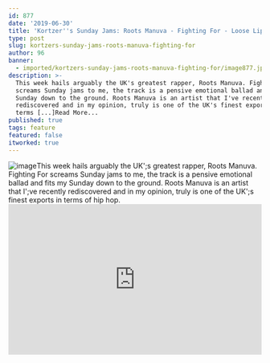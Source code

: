 ```yaml
---
id: 877
date: '2019-06-30'
title: 'Kortzer''s Sunday Jams: Roots Manuva - Fighting For - Loose Lips'
type: post
slug: kortzers-sunday-jams-roots-manuva-fighting-for
author: 96
banner:
  - imported/kortzers-sunday-jams-roots-manuva-fighting-for/image877.jpeg
description: >-
  This week hails arguably the UK's greatest rapper, Roots Manuva. Fighting For
  screams Sunday jams to me, the track is a pensive emotional ballad and fits my
  Sunday down to the ground. Roots Manuva is an artist that I've recently
  rediscovered and in my opinion, truly is one of the UK's finest exports in
  terms [...]Read More...
published: true
tags: feature
featured: false
itworked: true
---
```

![image](../imported/kortzers-sunday-jams-roots-manuva-fighting-for/image877.jpeg)This week hails arguably the UK';s greatest rapper, Roots Manuva. Fighting For screams Sunday jams to me, the track is a pensive emotional ballad and fits my Sunday down to the ground. Roots Manuva is an artist that I';ve recently rediscovered and in my opinion, truly is one of the UK';s finest exports in terms of hip hop.<iframe width='100%' height='300' scrolling='no' frameborder='no' allow='autoplay' src='http://www.youtube.com/embed/1ljKtZJo-vc?wmode=opaque'></iframe>